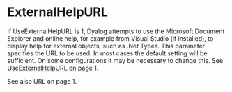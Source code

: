 # ExternalHelpURL

If UseExternalHelpURL is 1, Dyalog attempts to use the Microsoft Document Explorer and online help, for example from Visual Studio (if installed), to display help for external objects, such as .Net Types. This parameter specifies the URL to be used. In most cases the default setting  will be sufficient. On some configurations it may be necessary to change this. See [ UseExternalHelpURL on page 1](useexternalhelpurl.md).

See also URL on page 1.
